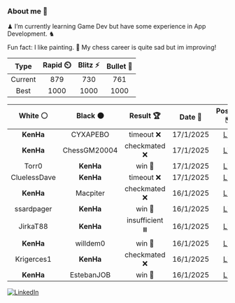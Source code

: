 ### About me 🍜

♟ I’m currently learning Game Dev but have some experience in App Development. ♞

Fun fact: I like painting. 🎨
My chess career is quite sad but im improving!
<!--START_SECTION:chessStats-->
<!-- Automatically generated with https://github.com/Balastrong/chess-stats-action -->

| Type | Rapid ⏲️ | Blitz ⚡ | Bullet 🔫 |
|:---:|:---:|:---:|:---:|
| Current | 879 | 730 | 761 |
| Best | 1000 | 1000 | 1000 |

| White ⚪ | Black ⚫ | Result 🏆 | Date 📅 | Position 🗺️ | Type 🕕 |
|:---:|:---:|:---:|:---:|:---:|:---:|
| **KenHa** | CYXAPEBO | timeout ❌ | 17/1/2025 | <a href="http://www.ee.unb.ca/cgi-bin/tervo/fen.pl?select=6k1/p7/2p3PK/2r1rq1P/8/8/8/8 w - -">Link</a> | Bullet |
| **KenHa** | ChessGM20004 | checkmated ❌ | 17/1/2025 | <a href="http://www.ee.unb.ca/cgi-bin/tervo/fen.pl?select=4r1k1/1p3pp1/7p/5P2/4pn1P/b7/P4Pq1/3RR2K w - -">Link</a> | Bullet |
| Torr0 | **KenHa** | win 🥇 | 17/1/2025 | <a href="http://www.ee.unb.ca/cgi-bin/tervo/fen.pl?select=r2qk1r1/pp1bn2p/1b1p1Bp1/1Pp1p3/2P1P3/R4NPN/5P1P/Q4RK1 w q -">Link</a> | Bullet |
| CluelessDave | **KenHa** | timeout ❌ | 17/1/2025 | <a href="http://www.ee.unb.ca/cgi-bin/tervo/fen.pl?select=2r1b1k1/6pp/3R1p2/8/q3PP2/6PP/4Q3/3R2K1 b - -">Link</a> | Bullet |
| **KenHa** | Macpiter | checkmated ❌ | 16/1/2025 | <a href="http://www.ee.unb.ca/cgi-bin/tervo/fen.pl?select=8/7k/7p/6pK/6P1/7q/8/8 w - -">Link</a> | Blitz |
| ssardpager | **KenHa** | win 🥇 | 16/1/2025 | <a href="http://www.ee.unb.ca/cgi-bin/tervo/fen.pl?select=r3k1nr/1p5p/3p1ppb/1NpP4/1pB5/1P1KqP2/P1P3PP/R2Q3R w kq -">Link</a> | Blitz |
| JirkaT88 | **KenHa** | insufficient ⏸️ | 16/1/2025 | <a href="http://www.ee.unb.ca/cgi-bin/tervo/fen.pl?select=8/8/2K5/8/2k5/8/8/8 b - -">Link</a> | Blitz |
| **KenHa** | willdem0 | win 🥇 | 16/1/2025 | <a href="http://www.ee.unb.ca/cgi-bin/tervo/fen.pl?select=r3k2r/ppp2ppp/2n5/2b1p3/2B3q1/3P1PB1/PPP2P1P/RN2QRK1 w kq -">Link</a> | Blitz |
| Krigerces1 | **KenHa** | checkmated ❌ | 16/1/2025 | <a href="http://www.ee.unb.ca/cgi-bin/tervo/fen.pl?select=5rk1/p5RR/6p1/8/8/N1P4P/PP3nPK/4r3 b - -">Link</a> | Blitz |
| **KenHa** | EstebanJOB | win 🥇 | 16/1/2025 | <a href="http://www.ee.unb.ca/cgi-bin/tervo/fen.pl?select=5k1B/pp6/4QK2/8/n4P2/8/5P1P/8 b - -">Link</a> | Blitz |

<!--END_SECTION:chessStats-->

<a href="https://www.linkedin.com/in/guillermo-bosca/" target="_blank"><img src="https://img.shields.io/badge/LinkedIn-%230077B5.svg?&style=flat-square&logo=linkedin&logoColor=white" alt="LinkedIn"></a>


<!--
**kenhacodes/kenhacodes** is a ✨ _special_ ✨ repository because its `README.md` (this file) appears on your GitHub profile.

Here are some ideas to get you started:

- 🔭 I’m currently working on ...
- 🌱 I’m currently learning App Development, Data Analytics and ML.
- 👯 I’m looking to collaborate on ...
- 🤔 I’m looking for help with ...
- 💬 Ask me about ...
- 📫 How to reach me: ...
- 😄 Pronouns: ...
- ⚡ Fun fact: ...
-->
